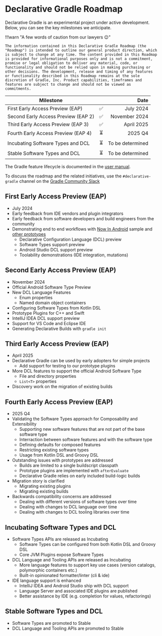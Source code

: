 # Declarative Gradle Roadmap

Declarative Gradle is an experimental project under active development.
Below, you can see the key milestones we anticipate.

!!!warn "A few words of caution from our lawyers 😉"
    
    The information contained in this Declarative Gradle Roadmap (the "Roadmap") is intended to outline our general product direction, which is subject to change at any time. The content provided in this Roadmap is provided for informational purposes only and is not a commitment, promise or legal obligation to deliver any material, code, or functionality and should not be relied upon in making purchasing or other decisions. The development, release and timing of any features or functionality described in this Roadmap remains at the sole discretion of Gradle, Inc. Product capabilities, timeframes and features are subject to change and should not be viewed as commitments.

| Milestone                           |   | Date             |
| ----------------------------------- |:-:| ---------------: |
| First Early Access Preview (EAP)    | ✅ |        July 2024 |
| Second Early Access Preview (EAP 2) | ✅ |    November 2024 |
| Third Early Access Preview (EAP 3)  | ✅ |       April 2025 |
| Fourth Early Access Preview (EAP 4) | ⏳ |          2025 Q4 |
| Incubating Software Types and DCL   | ⏳ | To be determined |
| Stable Software Types and DCL       | ⏳ | To be determined |

The Gradle feature lifecycle is documented in the [user manual](https://docs.gradle.org/current/userguide/feature_lifecycle.html#sec:incubating_state).

To discuss the roadmap and the related initiatives, use the
`#declarative-gradle` channel on the [Gradle Community Slack](https://gradle.org/slack-invite)

## First Early Access Preview (EAP)

* July 2024
* Early feedback from IDE vendors and plugin integrators
* Early feedback from software developers and build engineers from the community
* Demonstrating end to end workflows with [Now In Android](https://github.com/gradle/nowinandroid) sample and [other prototypes](https://github.com/gradle/declarative-gradle)
  * Declarative Configuration Language (DCL) preview
  * Software Types support preview
  * Android Studio DCL support preview
  * Toolability demonstrations (IDE integration, mutations)


## Second Early Access Preview (EAP)

* November 2024
* Official Android Software Type Preview
* New DCL Language Features
  * Enum properties
  * Named domain object containers
* Configuring Software Types from Kotlin DSL
* Prototype Plugins for C++ and Swift
* IntelliJ IDEA DCL support preview
* Support for VS Code and Eclipse IDE
* Generating Declarative Builds with `gradle init`

## Third Early Access Preview (EAP)

* April 2025
* Declarative Gradle can be used by early adopters for simple projects
  * Add support for testing to our prototype plugins
* More DCL features to support the official Android Software Type
  * File and directory properties
  * `List<T>` properties
* Discovery work on the migration of existing builds

## Fourth Early Access Preview (EAP)

* 2025 Q4
* Validating the Software Types approach for Composability and Extensibility
  * Supporting new software features that are not part of the base software type
  * Interraction between software features and with the software type
  * Defining defaults for composed features
  * Restricting existing software types
  * Usage from Kotlin DSL and Groovy DSL
* Outstanding issues with prototypes are addressed
  * Builds are limited to a single buildscript classpath
  * Prototype plugins are implemented with `afterEvaluate`
  * Declarative Gradle relies on early included build-logic builds
* Migration story is clarified
  * Migrating existing plugins
  * Migrating existing builds
* Backwards compatibility concerns are addressed
  * Dealing with different versions of software types over time
  * Dealing with changes to DCL language over time
  * Dealing with changes to DCL tooling libraries over time

## Incubating Software Types and DCL

* Software Types APIs are released as Incubating
  * Software Types can be configured from both Kotlin DSL and Groovy DSL
  * Core JVM Plugins expose Software Types
* DCL Language and Tooling APIs are released as Incubating
  * More language features to support key use cases (version catalogs, polymorphic containers etc.)
  * Built-in opinionated formatter/linter (cli & ide)
* IDE language support is enhanced
  * IntelliJ IDEA and Android Studio ship with DCL support
  * Language Server and associated IDE plugins are published
  * Better assistance by IDE (e.g. completion for values, refactorings)

## Stable Software Types and DCL

* Software Types are promoted to Stable
* DCL Language and Tooling APIs are promoted to Stable
